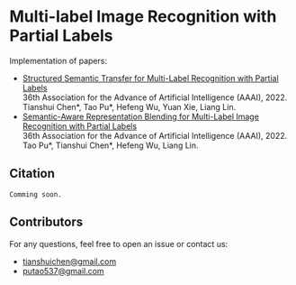 # Multi-label Image Recognition with Partial Labels

Implementation of papers:
- [Structured Semantic Transfer for Multi-Label Recognition with Partial Labels]()  
  36th Association for the Advance of Artificial Intelligence (AAAI), 2022.  
  Tianshui Chen*, Tao Pu*, Hefeng Wu, Yuan Xie, Liang Lin.  
- [Semantic-Aware Representation Blending for Multi-Label Image Recognition with Partial Labels]()  
  36th Association for the Advance of Artificial Intelligence (AAAI), 2022.  
  Tao Pu*, Tianshui Chen*, Hefeng Wu, Liang Lin.  
  
## Citation
```
Comming soon.
```

## Contributors
For any questions, feel free to open an issue or contact us:    

* tianshuichen@gmail.com
* putao537@gmail.com
